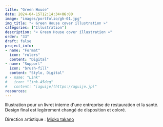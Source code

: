 ```yaml
---
title: "Green House"
date: 2024-04-15T12:14:34+06:00
image: "images/portfolio/gh-01.jpg"
img_title: "« Green House cover illustration »"
categories: ["Illustration"]
description: "« Green House cover illustration »"
order: "33"
draft: false
project_info:
- name: "Format"
  icon: "rulers"
  content: "Digital"
- name: "Support"
  icon: "brush-fill"
  content: "Stylo, Digital"
# - name: "Link"
#   icon: "link-45deg"
#   content: "[aguije](https://aguije.jp)"
resources:
---
```

Illustration pour un livret interne d'une entreprise de restauration et la santé. Design final est legèrement changé de disposition et coloré.

Direction artistique : [Mioko takano](https://www.miokotakano.com)
